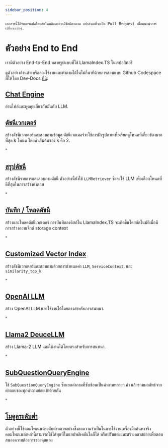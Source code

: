 ```yaml
---
sidebar_position: 4
---
```


`เอกสารนี้ได้รับการแปลโดยอัตโนมัติและอาจมีข้อผิดพลาด อย่าลังเลที่จะเปิด Pull Request เพื่อแนะนำการเปลี่ยนแปลง.`

# ตัวอย่าง End to End

เรามีตัวอย่าง End-to-End หลายรูปแบบที่ใช้ LlamaIndex.TS ในเรปอสิทอรี

ดูตัวอย่างด้านล่างหรือลองใช้งานและทำตามได้ในไม่กี่นาทีด้วยการสอนแบบ Github Codespace ที่ให้โดย Dev-Docs [ที่นี่](https://codespaces.new/team-dev-docs/lits-dev-docs-playground?devcontainer_path=.devcontainer%2Fjavascript_ltsquickstart%2Fdevcontainer.json):

## [Chat Engine](https://github.com/run-llama/LlamaIndexTS/blob/main/examples/chatEngine.ts)

อ่านไฟล์และพูดคุยเกี่ยวกับมันกับ LLM.

## [ดัชนีเวกเตอร์](https://github.com/run-llama/LlamaIndexTS/blob/main/examples/vectorIndex.ts)

สร้างดัชนีเวกเตอร์และสอบถามข้อมูล ดัชนีเวกเตอร์จะใช้การฝังรูปภาพเพื่อเรียกดูโหนดที่เกี่ยวข้องมากที่สุด k โหนด โดยค่าเริ่มต้นของ k คือ 2.

"

## [สรุปดัชนี](https://github.com/run-llama/LlamaIndexTS/blob/main/examples/summaryIndex.ts)

สร้างดัชนีรายการและสอบถามดัชนี ตัวอย่างนี้ยังใช้ `LLMRetriever` ซึ่งจะใช้ LLM เพื่อเลือกโหนดที่ดีที่สุดในการสร้างคำตอบ

"

## [บันทึก / โหลดดัชนี](https://github.com/run-llama/LlamaIndexTS/blob/main/examples/storageContext.ts)

สร้างและโหลดดัชนีเวกเตอร์ การบันทึกลงดิสก์ใน LlamaIndex.TS จะเกิดขึ้นโดยอัตโนมัติเมื่อมีการสร้างออบเจ็กต์ storage context

"

## [Customized Vector Index](https://github.com/run-llama/LlamaIndexTS/blob/main/examples/vectorIndexCustomize.ts)

สร้างดัชนีเวกเตอร์และสอบถามด้วยการกำหนดค่า `LLM`, `ServiceContext`, และ `similarity_top_k`

"

## [OpenAI LLM](https://github.com/run-llama/LlamaIndexTS/blob/main/examples/openai.ts)

สร้าง OpenAI LLM และใช้งานได้โดยตรงสำหรับการสนทนา.

"

## [Llama2 DeuceLLM](https://github.com/run-llama/LlamaIndexTS/blob/main/examples/llamadeuce.ts)

สร้าง Llama-2 LLM และใช้งานได้โดยตรงสำหรับการสนทนา.

"

## [SubQuestionQueryEngine](https://github.com/run-llama/LlamaIndexTS/blob/main/examples/subquestion.ts)

ใช้ `SubQuestionQueryEngine` ซึ่งแยกคำถามที่ซับซ้อนเป็นคำถามหลายๆ คำ แล้วรวมผลลัพธ์จากคำตอบของทุกคำถามย่อยเข้าด้วยกัน

"

## [โมดูลระดับต่ำ](https://github.com/run-llama/LlamaIndexTS/blob/main/examples/lowlevel.ts)

ตัวอย่างนี้ใช้คอมโพเนนต์ระดับต่ำหลายอย่างซึ่งลดความจำเป็นในการใช้งานเครื่องมือค้นหาจริง คอมโพเนนต์เหล่านี้สามารถใช้ได้ทุกที่ในแอปพลิเคชันใดก็ได้ หรือปรับแต่งและสร้างคลาสย่อยเพื่อตอบสนองความต้องการของคุณเอง
